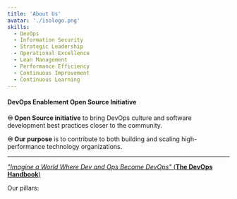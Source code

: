 ```yaml
---
title: 'About Us'
avatar: './isologo.png'
skills:
  - DevOps
  - Information Security
  - Strategic Leadership
  - Operational Excellence
  - Lean Management
  - Performance Efficiency
  - Continuous Improvement
  - Continuous Learning
---
```


#### **DevOps Enablement Open Source Initiative**

**♾ ️Open Source initiative** to bring DevOps culture and software development best practices closer to the community.

**♾ Our purpose** is to contribute to both building and scaling high-performance technology organizations.

---

[_"Imagine a World Where Dev and Ops Become DevOps"_ (**The DevOps Handbook**)](https://www.oreilly.com/library/view/the-devops-handbook/9781457191381/DOHB-0-FM-introduction.xhtml)

Our pillars:
